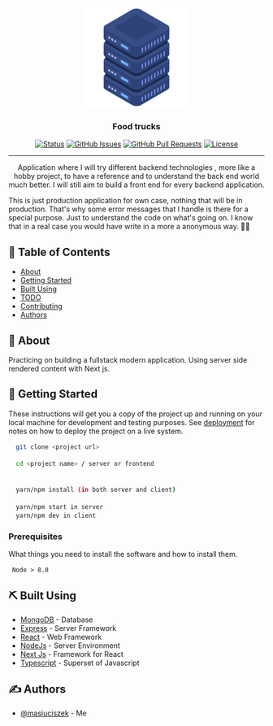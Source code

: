 <p align="center">
  <a href="" rel="noopener">
 <img width=200px height=200px src="server.png" alt="Project logo"></a>
</p>

<h3 align="center">Food trucks</h3>

<div align="center">

[![Status](https://img.shields.io/badge/status-active-success.svg)]()
[![GitHub Issues](https://img.shields.io/github/issues/kylelobo/The-Documentation-Compendium.svg)](https://github.com/kylelobo/The-Documentation-Compendium/issues)
[![GitHub Pull Requests](https://img.shields.io/github/issues-pr/kylelobo/The-Documentation-Compendium.svg)](https://github.com/kylelobo/The-Documentation-Compendium/pulls)
[![License](https://img.shields.io/badge/license-MIT-blue.svg)](/LICENSE)

</div>

---

<p align="center">
Application where I will try different backend technologies , more like a hobby project, to have a reference and to understand the back end world much better.
I will still aim to build a front end for every backend application.

This is just production application for own case, nothing that will be in production. That's why some error messages that I handle is there for a special purpose. Just to understand the code on what's going on. I know that in a real case you would have write in a more a anonymous way. 🧛‍♂️
<br>

</p>

## 📝 Table of Contents

- [About](#about)
- [Getting Started](#getting_started)
- [Built Using](#built_using)
- [TODO](../TODO.md)
- [Contributing](../CONTRIBUTING.md)
- [Authors](#authors)
<!-- - [Acknowledgments](#acknowledgement) -->

## 🧐 About <a name = "about"></a>

Practicing on building a fullstack modern application. Using server side rendered content with Next js.

## 🏁 Getting Started <a name = "getting_started"></a>

These instructions will get you a copy of the project up and running on your local machine for development and testing purposes. See [deployment](#deployment) for notes on how to deploy the project on a live system.

```bash
  git clone <project url>

  cd <project name> / server or frontend


  yarn/npm install (in both server and client)

  yarn/npm start in server
  yarn/npm dev in client

```

### Prerequisites

What things you need to install the software and how to install them.

```
 Node > 8.0

```

<!-- ### Installing

A step by step series of examples that tell you how to get a development env running.

Say what the step will be

```
Give the example
```

And repeat

```
until finished
```

End with an example of getting some data out of the system or using it for a little demo. -->

<!-- ## 🔧 Running the tests <a name = "tests"></a> -->

<!-- ### And coding style tests

Explain what these tests test and why

```
Give an example
``` -->

## ⛏️ Built Using <a name = "built_using"></a>

- [MongoDB](https://www.mongodb.com/) - Database
- [Express](https://expressjs.com/) - Server Framework
- [React](https://reactjs.org/) - Web Framework
- [NodeJs](https://nodejs.org/en/) - Server Environment
- [Next Js](https://nextjs.org/) - Framework for React
- [Typescript](https://www.typescriptlang.org/) - Superset of Javascript

## ✍️ Authors <a name = "authors"></a>

- [@masiuciszek](https://github.com/masiuciszek) - Me

<!-- See also the list of [contributors](https://github.com/kylelobo/The-Documentation-Compendium/contributors) who participated in this project. -->

<!-- ## 🎉 Acknowledgements <a name = "acknowledgement"></a>

- Hat tip to anyone whose code was used
- Inspiration
- References -->
